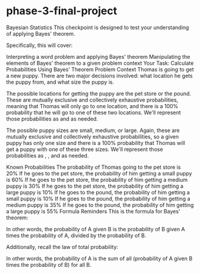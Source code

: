 # phase-3-final-project
Bayesian Statistics
This checkpoint is designed to test your understanding of applying Bayes' theorem.

Specifically, this will cover:

Interpreting a word problem and applying Bayes' theorem
Manipulating the elements of Bayes' theorem to a given problem context
Your Task: Calculate Probabilities Using Bayes' Theorem
Problem Context
Thomas is going to get a new puppy. There are two major decisions involved: what location he gets the puppy from, and what size the puppy is.

The possible locations for getting the puppy are the pet store or the pound. These are mutually exclusive and collectively exhaustive probabilities, meaning that Thomas will only go to one location, and there is a 100% probability that he will go to one of these two locations. We'll represent those probabilities as 
 and 
 as needed.

The possible puppy sizes are small, medium, or large. Again, these are mutually exclusive and collectively exhaustive probabilities, so a given puppy has only one size and there is a 100% probability that Thomas will get a puppy with one of these three sizes. We'll represent those probabilities as 
, 
, and 
 as needed.

Known Probabilities
The probability of Thomas going to the pet store is 20%
If he goes to the pet store, the probability of him getting a small puppy is 60%
If he goes to the pet store, the probability of him getting a medium puppy is 30%
If he goes to the pet store, the probability of him getting a large puppy is 10%
If he goes to the pound, the probability of him getting a small puppy is 10%
If he goes to the pound, the probability of him getting a medium puppy is 35%
If he goes to the pound, the probability of him getting a large puppy is 55%
Formula Reminders
This is the formula for Bayes' theorem:

 

In other words, the probability of A given B is the probability of B given A times the probability of A, divided by the probability of B.

Additionally, recall the law of total probability:

 

In other words, the probability of A is the sum of all (probability of A given B times the probability of B) for all B.
